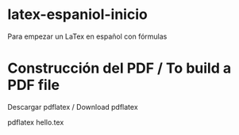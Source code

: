 # latex-espaniol-inicio
Para empezar un LaTex en español con fórmulas

# Construcción del PDF / To build a PDF file

Descargar pdflatex / Download pdflatex

pdflatex hello.tex
